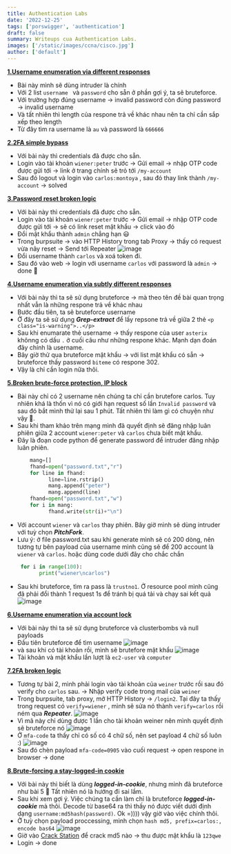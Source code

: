 ```yaml
---
title: Authentication Labs
date: '2022-12-25'
tags: ['porswigger', 'authentication']
draft: false
summary: Writeups cua Authentication Labs.
images: ['/static/images/ccna/cisco.jpg']
author: ['default']
---
```

**[1.Username enumeration via different responses](https://portswigger.net/web-security/authentication/password-based/lab-username-enumeration-via-different-responses)**

- Bài này mình sẽ dùng intruder là chính 
- Với 2 list ```username ``` và ```password``` cho sẵn ở phần gợi ý, ta sẽ bruteforce.
- Với trường hợp đúng username -> invalid password còn đúng password -> invalid username
- Và tất nhiên thì length của respone trả về khác nhau nên ta chỉ cần sắp xếp theo length
- Từ đây tìm ra username là ```au``` và password là ```666666```

**[2.2FA simple bypass](https://portswigger.net/web-security/authentication/multi-factor/lab-2fa-simple-bypass)**

- Với bài này thì credentials đã được cho sẵn.
- Login vào tài khoản ```wiener:peter``` trước -> Gửi email -> nhập OTP code được gửi tới -> link ở trang chính sẽ trỏ tới ```/my-account```
- Sau đó logout và login vào ```carlos:montoya``` , sau đó thay link thành ```/my-account``` -> solved

**[3.Password reset broken logic](https://portswigger.net/web-security/authentication/other-mechanisms/lab-password-reset-broken-logic)**

- Với bài này thì credentials đã được cho sẵn.
- Login vào tài khoản ```wiener:peter``` trước -> Gửi email -> nhập OTP code được gửi tới -> sẽ có link reset mật khẩu -> click vào đó
- Đổi mật khẩu thành ```admin``` chẳng hạn 😃 
- Trong burpsuite -> vào HTTP History trong tab Proxy -> thấy có request vừa nãy reset -> Send tới Repeater
![image](https://user-images.githubusercontent.com/61643034/209457422-ee927668-5e24-45d8-9792-b81671cd6f75.png)
- Đổi username thành ```carlos``` và xoá token đi.
- Sau đó vào web -> login với username ```carlos``` với password là ```admin``` -> done 🙂

**[4.Username enumeration via subtly different responses](https://portswigger.net/web-security/authentication/password-based/lab-username-enumeration-via-subtly-different-responses)**

- Với bài này thì ta sẽ sử dụng bruteforce -> mà theo tên đề bài quan trọng nhất vẫn là những respone trả về khác nhau
- Bước đầu tiên, ta sẽ bruteforce username
- Ở đây ta sẽ sử dụng ***Grep-extract*** để lấy repsone trả về giữa 2 thẻ ```<p class="is-warning">..</p>``` 
- Sau khi enumarate thẻ username -> thấy respone của user ```asterix``` khônng có dấu `.` ở cuối câu như những respone khác. Mạnh dạn đoán đây chính là username.
- Bây giờ thử qua bruteforce mật khẩu -> với list mật khẩu có sẵn -> bruteforce thấy password ```biteme``` có respone 302.
- Vậy là chỉ cần login nữa thôi.

**[5.Broken brute-force protection, IP block](https://portswigger.net/web-security/authentication/password-based/lab-broken-bruteforce-protection-ip-block)**

- Bài này chỉ có 2 username nên chúng ta chỉ cần brutefore carlos. Tuy nhiên khá là thốn vì nó có giới hạn request số lần ```Invalid password```  và sau đó bắt mình thử lại sau 1 phút. Tất nhiên thì làm gì có chuyện như vậy 🙂.
- Sau khi tham khảo trên mạng mình đã quyết định sẽ đăng nhập luân phiên giữa 2 account ```wiener:peter``` và ```carlos``` chưa biết mật khẩu.
- Đây là đoạn code python để generate password để intruder đăng nhập luân phiên. 
  ```python
      mang=[]
      fhand=open("password.txt","r")
      for line in fhand:
            line=line.rstrip()
            mang.append("peter")
            mang.append(line)
      fhand=open("password.txt","w")
      for i in mang:
            fhand.write(str(i)+"\n")
  ```
- Với account ```wiener``` và ```carlos``` thay phiên. Bây giờ mình sẽ dùng intruder với tuỳ chọn ***PitchFork***. 
- Lưu ý: ở file password.txt sau khi generate mình sẽ có 200 dòng, nên tương tự bên payload của username mình cũng sẽ để 200 account là ```wiener``` và ```carlos```.
hoặc dùng code dưới đây cho chắc chắn 
     ```python
      for i in range(100):
            print("wiener\ncarlos")
     ```
- Sau khi bruteforce, tìm ra pass là ```trustno1```. Ở resource pool mình cũng đã phải đổi thành 1 request 1s để tránh bị quá tải và chạy sai kết quả
![image](https://user-images.githubusercontent.com/61643034/209460872-569259b9-2a16-455b-bb5a-22f118b09646.png)

**[6.Username enumeration via account lock](https://portswigger.net/web-security/authentication/password-based/lab-username-enumeration-via-account-lock)**

- Với bài này thì ta sẽ sử dụng bruteforce và clusterbombs và null payloads
- Đầu tiên bruteforce để tìm username 
![image](https://user-images.githubusercontent.com/61643034/209461268-255b6e86-1738-4a8f-902c-7294f4273f81.png)
- và sau khi có tài khoản rồi, mình sẽ brutefore mật khẩu 
![image](https://user-images.githubusercontent.com/61643034/209461406-43b30eac-cdb7-4da5-b1e4-e11b6ac2ecd8.png)
- Tài khoản và mật khẩu lần lượt là ```ec2-user``` và ```computer```

**[7.2FA broken logic](https://portswigger.net/web-security/authentication/multi-factor/lab-2fa-broken-logic)**

- Tương tự bài 2, mình phải login vào tài khoản của ```weiner``` trước rồi sau đó verify cho ```carlos``` sau. -> Nhập verify code trong mail của ```weiner```
- Trong burpsuite, tab proxy, mở HTTP History -> ```/login2```. Tại đây ta thấy trong request có ```verify=wiener``` , mình sẽ sửa nó thành ```verify=carlos``` rồi ném qua ***Repeater***. 
 ![image](https://user-images.githubusercontent.com/61643034/209463521-a7940ef4-8943-4128-8586-69f4318847cf.png)
- Vì mã này chỉ dùng được 1 lần cho tài khoản weiner nên mình quyết định sẽ bruteforce nó
 ![image](https://user-images.githubusercontent.com/61643034/209462323-7afb591d-b44a-41d6-8bd3-852e61f5f289.png)
- Ở ```mfa-code``` ta thấy chỉ có số có 4 chữ số, nên set payload 4 chữ số luôn :)
 ![image](https://user-images.githubusercontent.com/61643034/209464024-59462090-1ddc-4b93-9d7c-51bb497581aa.png)
- Sau đó chèn payload ```mfa-code=0905``` vào cuối request -> open respone in browser -> done

**[8.Brute-forcing a stay-logged-in cookie](https://portswigger.net/web-security/authentication/other-mechanisms/lab-brute-forcing-a-stay-logged-in-cookie)**

- Với bài này thì biết là dùng ***logged-in-cookie***, nhưng mình đã bruteforce như bài 5 🥲 Tất nhiên nó là hướng đi sai lầm.
- Sau khi xem gợi ý. Việc chúng ta cần làm chỉ là bruteforce ***logged-in-cookie*** mà thôi. Decode từ base64 ra thì thấy nó được viết dưới định dạng ```username:md5hash(password)```. Ok =)))) vậy giờ vào việc chính thôi.
- Ở tuỳ chọn payload proccessing, mình chọn ```hash md5, prefix=carlos:, encode bas64```
 ![image](https://user-images.githubusercontent.com/61643034/209465903-89b9a34a-84fa-4a66-84ce-d0bd7c11235b.png)
- Giờ vào [Crack Station](https://crackstation.net/) để crack md5 nào -> thu được mật khẩu là ```123qwe```
- Login -> done
